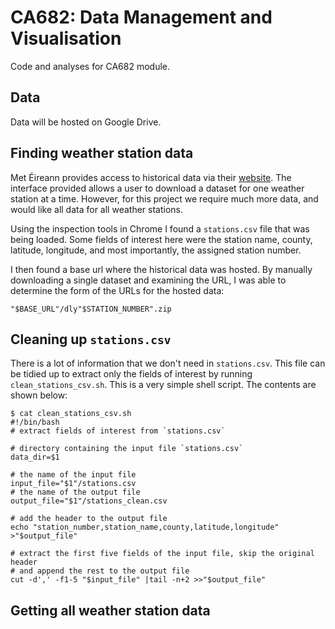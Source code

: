 # CA682: Data Management and Visualisation

Code and analyses for CA682 module.

## Data

Data will be hosted on Google Drive.

## Finding weather station data

Met Éireann provides access to historical data via their [website](https://www.met.ie/climate/available-data/historical-data).
The interface provided allows a user to download a dataset for one weather station at a time.
However, for this project we require much more data, and would like all data for all weather stations.

Using the inspection tools in Chrome I found a `stations.csv` file that was being loaded.
Some fields of interest here were the station name, county, latitude, longitude, and most importantly, the assigned station number.

I then found a base url where the historical data was hosted.
By manually downloading a single dataset and examining the URL, I was able to determine the form of the URLs for the hosted data:

`"$BASE_URL"/dly"$STATION_NUMBER".zip`

## Cleaning up `stations.csv`

There is a lot of information that we don't need in `stations.csv`.
This file can be tidied up to extract only the fields of interest by running `clean_stations_csv.sh`.
This is a very simple shell script.
The contents are shown below:

```
$ cat clean_stations_csv.sh
#!/bin/bash
# extract fields of interest from `stations.csv`

# directory containing the input file `stations.csv`
data_dir=$1

# the name of the input file
input_file="$1"/stations.csv
# the name of the output file
output_file="$1"/stations_clean.csv

# add the header to the output file
echo "station_number,station_name,county,latitude,longitude" >"$output_file"

# extract the first five fields of the input file, skip the original header
# and append the rest to the output file
cut -d',' -f1-5 "$input_file" |tail -n+2 >>"$output_file"
```

## Getting all weather station data
